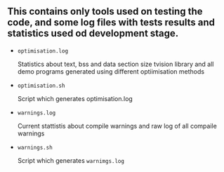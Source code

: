 ## This contains only tools used on testing the code, and some log files with tests results and statistics used od development stage.

- ```optimisation.log```

  Statistics about text, bss and data section size tvision library and all demo programs generated using different optiimisation methods

- ```optimisation.sh```

  Script which generates optimisation.log

- ```warnings.log```

  Current stattistis about compile warnings and raw log of all compaile warnings

- ```warnings.sh```

  Script which generates ```warnimgs.log```
